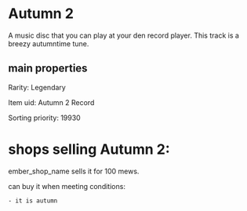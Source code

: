 # Autumn 2

A music disc that you can play at your den record player. This track is a breezy autumntime tune.

## main properties

Rarity: Legendary

Item uid: Autumn 2 Record

Sorting priority: 19930

# shops selling Autumn 2:

ember_shop_name sells it for 100 mews.

  can buy it when meeting conditions: 

    - it is autumn
